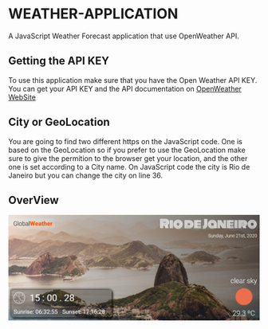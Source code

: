 # WEATHER-APPLICATION
A JavaScript Weather Forecast application that use OpenWeather API.


## Getting the API KEY

To use this application make sure that you have the Open Weather API KEY.
You can get your API KEY and the API documentation on [OpenWeather WebSite](https://openweathermap.org/)

## City or GeoLocation

You are going to find two different https on the JavaScript code. One is based on the GeoLocation so if you prefer to use the GeoLocation make sure to give the permition to the browser get your location, and the other one is set according to a City name. On JavaScript code the city is Rio de Janeiro but you can change the city on line 36.

## OverView

![Weather application view](https://github.com/gabrielmxavier/WEATHER-APPLICATION/blob/master/App%20view.jpg)

